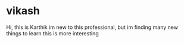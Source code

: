 # vikash
Hi, this is Karthik
im new to this professional, but im finding many new things to learn 
this is more interesting
